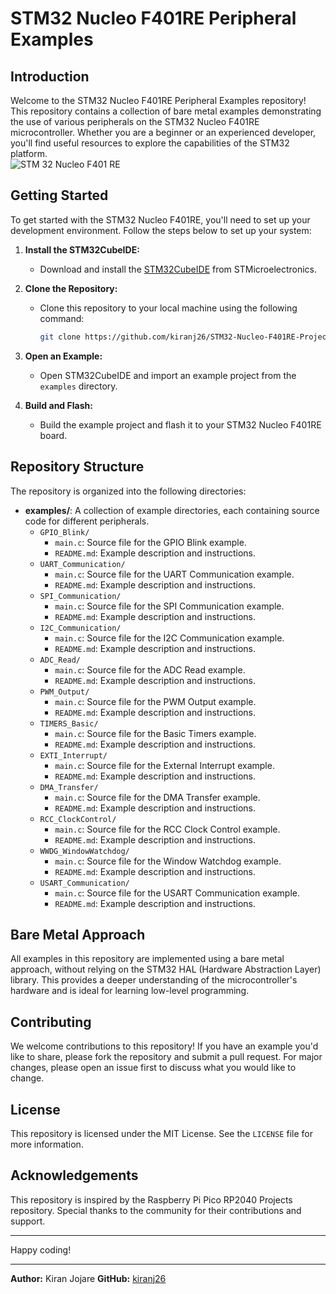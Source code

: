 # STM32 Nucleo F401RE Peripheral Examples

## Introduction
Welcome to the STM32 Nucleo F401RE Peripheral Examples repository! This repository contains a collection of bare metal examples demonstrating the use of various peripherals on the STM32 Nucleo F401RE microcontroller. Whether you are a beginner or an experienced developer, you'll find useful resources to explore the capabilities of the STM32 platform.    
![STM 32 Nucleo F401 RE](https://github.com/kiranj26/STM32-Nucleo-F401RE-Projects/assets/111842372/7fc3f1b8-c231-46ca-a1f5-5d643b84b610)

## Getting Started
To get started with the STM32 Nucleo F401RE, you'll need to set up your development environment. Follow the steps below to set up your system:

1. **Install the STM32CubeIDE:**
   - Download and install the [STM32CubeIDE](https://www.st.com/en/development-tools/stm32cubeide.html) from STMicroelectronics.

2. **Clone the Repository:**
   - Clone this repository to your local machine using the following command:
     ```bash
     git clone https://github.com/kiranj26/STM32-Nucleo-F401RE-Projects.git
     ```

3. **Open an Example:**
   - Open STM32CubeIDE and import an example project from the `examples` directory.

4. **Build and Flash:**
   - Build the example project and flash it to your STM32 Nucleo F401RE board.

## Repository Structure
The repository is organized into the following directories:

- **examples/**: A collection of example directories, each containing source code for different peripherals.
  - `GPIO_Blink/`
    - `main.c`: Source file for the GPIO Blink example.
    - `README.md`: Example description and instructions.
  - `UART_Communication/`
    - `main.c`: Source file for the UART Communication example.
    - `README.md`: Example description and instructions.
  - `SPI_Communication/`
    - `main.c`: Source file for the SPI Communication example.
    - `README.md`: Example description and instructions.
  - `I2C_Communication/`
    - `main.c`: Source file for the I2C Communication example.
    - `README.md`: Example description and instructions.
  - `ADC_Read/`
    - `main.c`: Source file for the ADC Read example.
    - `README.md`: Example description and instructions.
  - `PWM_Output/`
    - `main.c`: Source file for the PWM Output example.
    - `README.md`: Example description and instructions.
  - `TIMERS_Basic/`
    - `main.c`: Source file for the Basic Timers example.
    - `README.md`: Example description and instructions.
  - `EXTI_Interrupt/`
    - `main.c`: Source file for the External Interrupt example.
    - `README.md`: Example description and instructions.
  - `DMA_Transfer/`
    - `main.c`: Source file for the DMA Transfer example.
    - `README.md`: Example description and instructions.
  - `RCC_ClockControl/`
    - `main.c`: Source file for the RCC Clock Control example.
    - `README.md`: Example description and instructions.
  - `WWDG_WindowWatchdog/`
    - `main.c`: Source file for the Window Watchdog example.
    - `README.md`: Example description and instructions.
  - `USART_Communication/`
    - `main.c`: Source file for the USART Communication example.
    - `README.md`: Example description and instructions.

## Bare Metal Approach
All examples in this repository are implemented using a bare metal approach, without relying on the STM32 HAL (Hardware Abstraction Layer) library. This provides a deeper understanding of the microcontroller's hardware and is ideal for learning low-level programming.

## Contributing
We welcome contributions to this repository! If you have an example you'd like to share, please fork the repository and submit a pull request. For major changes, please open an issue first to discuss what you would like to change.

## License
This repository is licensed under the MIT License. See the `LICENSE` file for more information.

## Acknowledgements
This repository is inspired by the Raspberry Pi Pico RP2040 Projects repository. Special thanks to the community for their contributions and support.

---

Happy coding!

---

**Author:** Kiran Jojare
**GitHub:** [kiranj26](https://github.com/kiranj26)
